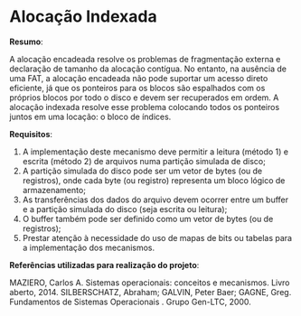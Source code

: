 # Alocação Indexada

**Resumo**:

A alocação encadeada resolve os problemas de fragmentação externa e declaração de tamanho da alocação contígua. No entanto, na ausência de uma FAT, a alocação encadeada não pode suportar um acesso direto eficiente, já que os ponteiros para os blocos são espalhados com os próprios blocos por todo o disco e devem ser recuperados em ordem. A alocação indexada resolve esse problema colocando todos os ponteiros juntos em uma locação: o bloco de índices.

**Requisitos**: 
1. A implementação deste mecanismo deve permitir a leitura (método 1) e escrita (método 2) de arquivos numa partição simulada de disco;
2. A partição simulada do disco pode ser um vetor de bytes (ou de registros), onde cada byte (ou registro) representa um bloco lógico de armazenamento;
3. As transferências dos dados do arquivo devem ocorrer entre um buffer e a partição simulada do disco (seja escrita ou leitura);
4. O buffer também pode ser definido como um vetor de bytes (ou de registros);
5. Prestar atenção à necessidade do uso de mapas de bits ou tabelas para a implementação dos mecanismos.



**Referências utilizadas para realização do projeto**:

MAZIERO, Carlos A. Sistemas operacionais: conceitos e mecanismos. Livro aberto, 2014.
SILBERSCHATZ, Abraham; GALVIN, Peter Baer; GAGNE, Greg. Fundamentos de Sistemas Operacionais . Grupo Gen-LTC, 2000.
